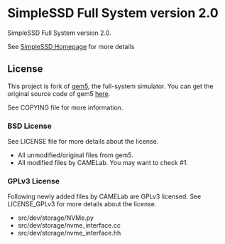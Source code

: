 # SimpleSSD Full System version 2.0
SimpleSSD Full System version 2.0.

See [SimpleSSD Homepage](https://simplessd.org/) for more details

## License
This project is fork of [gem5](http://gem5.org), the full-system simulator.
You can get the original source code of gem5 [here](https://github.com/gem5/gem5).

See COPYING file for more information.

### BSD License
See LICENSE file for more details about the license.
 - All unmodified/original files from gem5.
 - All modified files by CAMELab. You may want to check #1.

### GPLv3 License
Following newly added files by CAMELab are GPLv3 licensed.
See LICENSE_GPLv3 for more details about the license.
 - src/dev/storage/NVMe.py
 - src/dev/storage/nvme_interface.cc
 - src/dev/storage/nvme_interface.hh
